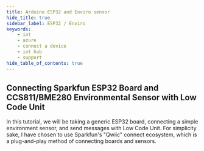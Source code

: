 ```yaml
---
title: Arduino ESP32 and Enviro sensor
hide_title: true
sidebar_label: ESP32 / Enviro
keywords:
    - iot
    - azure
    - connect a device
    - iot hub
    - support
hide_table_of_contents: true
---
```


## Connecting Sparkfun ESP32 Board and CCS811/BME280 Environmental Sensor with Low Code Unit

In this tutorial, we will be taking a generic ESP32 board, connecting a simple environment sensor, and send messages with Low Code Unit. For simplicity sake, I have chosen to use Sparkfun's "Qwiic" connect ecosystem, which is a plug-and-play method of connecting boards and sensors. 
